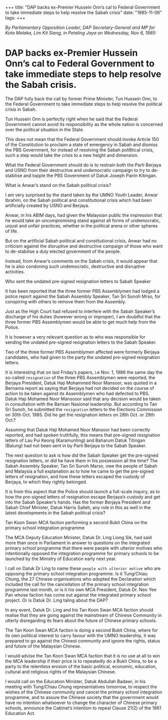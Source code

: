 +++ 
title: "DAP backs ex-Premier Hussein Onn’s cal to Federal Government to take immediate steps to help resolve the Sabah crisis"
date: "1985-11-06"
tags:
+++

_By Parliamentary Opposition Leader, DAP Secretary-General and MP for Kota Melaka, Lim Kit Siang, in Petaling Jaya on Wednesday, Nov 6, 1985:_

# DAP backs ex-Premier Hussein Onn’s cal to Federal Government to take immediate steps to help resolve the Sabah crisis.

The DAP fully back the call by former Prime Minister, Tun Hussein Onn, to the Federal Government to take immediate steps to help resolve the political crisis in Sabah.</u>

Tun Hussein Onn is perfectly right when he said that the Federal Government cannot avoid its responsibility as the whole nation is concerned over the political situation in the State.

This does not mean that the Federal Government should invoke Article 150 of the Constitution to proclaim a state of emergency in Sabah and dismiss the PBS Government, for instead of resolving the Sabah poli8tical crisis, such a step would take the crisis to a new height and dimension.

What the Federal Government should do is to restrain both the Parti Berjaya and USNO from their destructive and undemocratic campaign to try to de-stabilise and topple the PBS Government of Datuk Joseph Pairin Kitingan.

What is Anwar’s stand on the Sabah political crisis?

I am very surprised by the stand taken by the UMNO Youth Leader, Anwar Ibrahim, on the Sabah political and constitutional crisis which had been artificially created by USNO and Berjaya.

Anwar, in his ABIM days, had given the Malaysian public the impression that he would take an uncompromising stand against all forms of undemocratic, unjust and unfair practices, whether in the political arena or other spheres of life.

But on the artificial Sabah political and constitutional crisis, Anwar had no criticism against the disruptive and destructive campaign of those who want to de-stabilise a duly elected government of the people.

Instead, from Anwar’s comments on the Sabah crisis, it would appear that he is also condoning such undemocratic, destructive and disruptive activities.

Who sent the undated pre-signed resignation letters to Sabah Speaker

It has been reported that the three former PBS Assemblymen had lodged a police report against the Sabah Assembly Speaker, Tan Sri Sunoh Mrso, for conspiring with others to remove them from the Assembly.

Just as the High Court had refused to interfere with the Sabah Speaker’s discharge of his duties (however wrong or improper), I am doubtful that the three former PBS Assemblymen would be able to get much help from the Police.

It is however a very relevant question as to who was responsible for sending the undated pre-signed resignation letters to the Sabah Speaker.

Two of the three former PBS Assemblymen affected were formerly Berjaya candidates, who had given to the party the undated pre-signed resignation letters.


It is interesting that on last Friday’s papers, i.e Nov. 1, 1986 the same day the so-called `resignation` of the three PBS Assemblymen were reported, the Berjaya President, Datuk Haji Mohammed Noor Mansoor, was quoted in a Bernama report as saying that Berjaya had not decided on the course of action to be taken against its Assemblymen who had defected to PBS. Datuk Haji Mohamed Noor Mansooor said that any decision would be taken in consultation with the Barisan Nasional leadership. But according to Tan Sri Sunoh, he submitted the `resignation` letters to the Elections Commission on 30th Oct. 1985. Did he get the resignation letters on 28th Oct. or 29th Oct.?

Assuming that Datuk Haji Mohamed Noor Mansoor had been correctly reported, and had spoken truthfully, this means that pre-signed resignation letters of Lau Pui Keong (Karamunting) and Baharum Datuk Titingan (Balung) had not been sent in by Parti Berjaya to the Sabah Speaker.

The next question to ask is how did the Sabah Speaker get the pre-signed resignation letters, or did he have them in his possession all the time? The Sabah Assembly Speaker, Tan Sri Sunoh Marso, owe the people of Sabah and Malaysia a full explanation as to how he came to get the pre-signed letters of resignation, and how these letters escaped the custody of Berjaya, to which they rightly belonged.

It is from this aspect that the Police should launch a full-scale inquiry, as to how the pre-signed letters of resignation escape Berjaya’s custody and get into the Sabah Speaker’s hands. Has the former Berjaya President and Sabah Chief Minister, Datuk Harris Salleh, any role in this as well in the latest developments in the Sabah political crisis?

Tan Koon Swan MCA faction performing a second Bukit China on the primary school integration programme

The MCA Deputy Education Minister, Datuk Dr. Ling Liong Sik, had said more than once in Parliament in answer to questions on the integrated primary school programme that there were people with ulterior motives who intentionally opposed the integration programme for primary schools to be launched by the Ministry of Education early next year.  

I call on Datuk Dr Ling to name these `people with ulterior motive` who are opposing the primary school integration programme. Is it Tung/Chiau Chung, the 27 Chinese organisations who adopted the Declaration which included the call for the cancellation of the primary school integration programme last month, or is it his own MCA  President, Datuk Dr. Neo Yee Pan whose faction has come out against the integrated primary school project. Or is Datuk Dr. Ling taling about the DAP?

In any event, Datuk Dr. Ling and his Tan Koon Swan MCA faction should realise that they are going against the mainstream of Chinese Community in utterly disregarding its fears about the future of Chinese primary schools.

The Tan Koon Swan MCA faction is doing a second Bukit China, where for its own political interest to carry favour with the UMNO leadership, it was prepared to go against the Chinest community and ignore the rights, status and future of the Malaysian Chinese.

I would advise the Tan Koon Swan MCA faction that it is no use at all to win the MCA leadership if their price is to repeatedly do a Bukit China, to be a party to the relentless erosion of the basic political, economic, education, cultural and religious rights of the Malaysian Chinese.

I would call on the Education Minister, Datuk Abdullah Badawi, in his meeting with Tung/Chiau Chung representatives tomorrow, to respect the wishes of the Chinese community and cancel the primary school integration programme, and to assure the Chinese society that the government would have no intention whatsoever to change the character of Chinese primary schools, announce the Cabinet’s intention to repeal Clause 21(2) of the 1961 Education Act.
 
